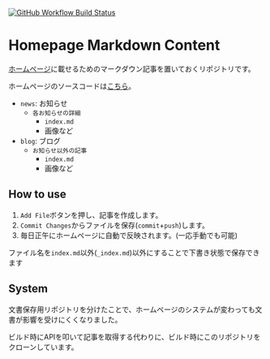[![GitHub Workflow Build Status](https://img.shields.io/github/actions/workflow/status/tuatmcc/homepage2.0/nextjs.yml?&style=flat-square)](https://github.com/tuatmcc/homepage2.0/actions/workflows/nextjs.yml)

# Homepage Markdown Content

[ホームページ](https://www.tuatmcc.com)に載せるためのマークダウン記事を置いておくリポジトリです。

ホームページのソースコードは[こちら](https://github.com/tuatmcc/homepage2.0)。

- `news`: お知らせ
  - `各お知らせの詳細`
    - `index.md`
    - 画像など
- `blog`: ブログ
  - `お知らせ以外の記事`
    - `index.md`
    - 画像など

## How to use

1. `Add File`ボタンを押し、記事を作成します。
2. `Commit Changes`からファイルを保存(`commit`+`push`)します。
3. 毎日正午にホームページに自動で反映されます。(一応手動でも可能)

ファイル名を`index.md`以外(`_index.md`)以外にすることで下書き状態で保存できます

## System

文書保存用リポジトリを分けたことで、ホームページのシステムが変わっても文書が影響を受けにくくなりました。

ビルド時にAPIを叩いて記事を取得する代わりに、ビルド時にこのリポジトリをクローンしています。
